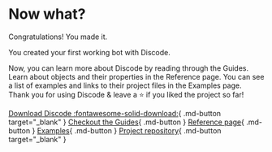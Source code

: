 # Now what?

Congratulations! You made it.

You created your first working bot with Discode.

Now, you can learn more about Discode by reading through the Guides. Learn about objects and their properties in the Reference page. You can see a list of examples and links to their project files in the Examples page. Thank you for using Discode & leave a :star: if you liked the project so far!

[Download Discode :fontawesome-solid-download:](https://github.com/yetimeh/discode/releases/latest){ .md-button target="_blank" } [Checkout the Guides](/discode/guides/parameters){ .md-button } [Reference page](/discode/reference/){ .md-button } [Examples](/discode/examples/){ .md-button } [Project repository](https://github.com/yetimeh/discode){ .md-button target="_blank" }


